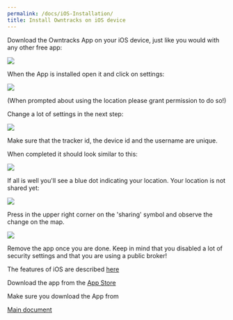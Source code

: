 ```yaml
---
permalink: /docs/iOS-Installation/
title: Install Owntracks on iOS device
---
```

Download the Owntracks App on your iOS device, just like you would with any other free app:

![](/docs/Wow/images/Wow/iOS/Step-1.png)

When the App is installed open it and click on settings:

![](/docs/Wow/images/Wow/iOS/Step-2.png)

(When prompted about using the location please grant permission to do so!)

Change a lot of settings in the next step:

![](/docs/Wow/images/Wow/iOS/Step-3.png)

Make sure that the tracker id, the device id and the username are unique.

When completed it should look similar to this:

![](/docs/Wow/images/Wow/iOS/Step-4.png)

If all is well you'll see a blue dot indicating your location. Your location is not shared yet:

![](/docs/Wow/images/Wow/iOS/Step-5.png)

Press in the upper right corner on the 'sharing' symbol and observe the change on the map.

![](/docs/Wow/images/Wow/iOS/Step-6.png)

Remove the app once you are done. Keep in mind that you disabled a lot of security settings and that you are using a public broker!


The features of iOS are described [here](https://owntracks.org/booklet/features/ios/)

Download the app from the [App Store](https://itunes.apple.com/us/app/mqttitude/id692424691)

Make sure you download the App from 

[Main document](/docs/Wow-Demo/)
